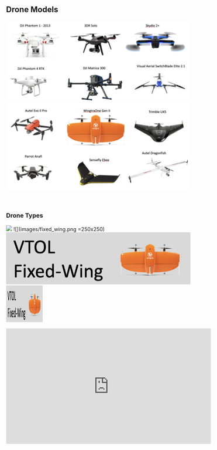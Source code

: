 ## Drone Models
![](images/drone_examples_1.png)
![](images/drone_examples_2.png)
<br/>
<br/>
<br/>
### Drone Types
![](images/multi_rotor.png|width=100)
![](images/fixed_wing.png =250x250)
![](images/vtol.png)
<img src="images/vtol.png" width="100" height="100">

<iframe width="560" height="315" src="https://www.youtube.com/embed/1VUXgwoNQRs" title="YouTube video player" frameborder="0" allow="accelerometer; autoplay; clipboard-write; encrypted-media; gyroscope; picture-in-picture; web-share" allowfullscreen></iframe>
            
     

